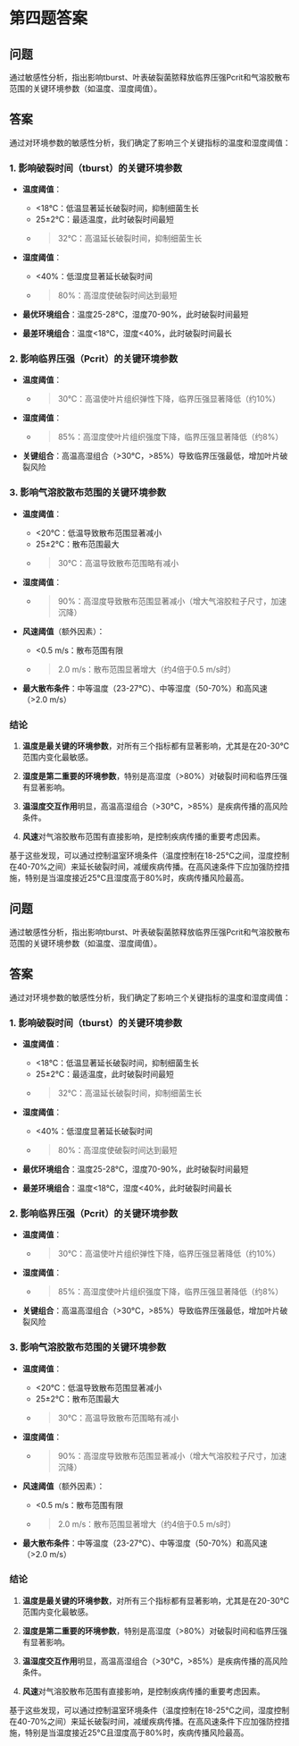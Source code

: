 # 第四题答案

## 问题

通过敏感性分析，指出影响tburst、叶表破裂菌脓释放临界压强Pcrit和气溶胶散布范围的关键环境参数（如温度、湿度阈值）。

## 答案

通过对环境参数的敏感性分析，我们确定了影响三个关键指标的温度和湿度阈值：

### 1. 影响破裂时间（tburst）的关键环境参数

- **温度阈值**：
  - <18°C：低温显著延长破裂时间，抑制细菌生长
  - 25±2°C：最适温度，此时破裂时间最短
  - >32°C：高温延长破裂时间，抑制细菌生长

- **湿度阈值**：
  - <40%：低湿度显著延长破裂时间
  - >80%：高湿度使破裂时间达到最短

- **最优环境组合**：温度25-28°C，湿度70-90%，此时破裂时间最短
- **最差环境组合**：温度<18°C，湿度<40%，此时破裂时间最长

### 2. 影响临界压强（Pcrit）的关键环境参数

- **温度阈值**：
  - >30°C：高温使叶片组织弹性下降，临界压强显著降低（约10%）

- **湿度阈值**：
  - >85%：高湿度使叶片组织强度下降，临界压强显著降低（约8%）

- **关键组合**：高温高湿组合（>30°C，>85%）导致临界压强最低，增加叶片破裂风险

### 3. 影响气溶胶散布范围的关键环境参数

- **温度阈值**：
  - <20°C：低温导致散布范围显著减小
  - 25±2°C：散布范围最大
  - >30°C：高温导致散布范围略有减小

- **湿度阈值**：
  - >90%：高湿度导致散布范围显著减小（增大气溶胶粒子尺寸，加速沉降）

- **风速阈值**（额外因素）：
  - <0.5 m/s：散布范围有限
  - >2.0 m/s：散布范围显著增大（约4倍于0.5 m/s时）

- **最大散布条件**：中等温度（23-27°C）、中等湿度（50-70%）和高风速（>2.0 m/s）

### 结论

1. **温度是最关键的环境参数**，对所有三个指标都有显著影响，尤其是在20-30°C范围内变化最敏感。

2. **湿度是第二重要的环境参数**，特别是高湿度（>80%）对破裂时间和临界压强有显著影响。

3. **温湿度交互作用**明显，高温高湿组合（>30°C，>85%）是疾病传播的高风险条件。

4. **风速**对气溶胶散布范围有直接影响，是控制疾病传播的重要考虑因素。

基于这些发现，可以通过控制温室环境条件（温度控制在18-25°C之间，湿度控制在40-70%之间）来延长破裂时间，减缓疾病传播。在高风速条件下应加强防控措施，特别是当温度接近25°C且湿度高于80%时，疾病传播风险最高。 

## 问题

通过敏感性分析，指出影响tburst、叶表破裂菌脓释放临界压强Pcrit和气溶胶散布范围的关键环境参数（如温度、湿度阈值）。

## 答案

通过对环境参数的敏感性分析，我们确定了影响三个关键指标的温度和湿度阈值：

### 1. 影响破裂时间（tburst）的关键环境参数

- **温度阈值**：
  - <18°C：低温显著延长破裂时间，抑制细菌生长
  - 25±2°C：最适温度，此时破裂时间最短
  - >32°C：高温延长破裂时间，抑制细菌生长

- **湿度阈值**：
  - <40%：低湿度显著延长破裂时间
  - >80%：高湿度使破裂时间达到最短

- **最优环境组合**：温度25-28°C，湿度70-90%，此时破裂时间最短
- **最差环境组合**：温度<18°C，湿度<40%，此时破裂时间最长

### 2. 影响临界压强（Pcrit）的关键环境参数

- **温度阈值**：
  - >30°C：高温使叶片组织弹性下降，临界压强显著降低（约10%）

- **湿度阈值**：
  - >85%：高湿度使叶片组织强度下降，临界压强显著降低（约8%）

- **关键组合**：高温高湿组合（>30°C，>85%）导致临界压强最低，增加叶片破裂风险

### 3. 影响气溶胶散布范围的关键环境参数

- **温度阈值**：
  - <20°C：低温导致散布范围显著减小
  - 25±2°C：散布范围最大
  - >30°C：高温导致散布范围略有减小

- **湿度阈值**：
  - >90%：高湿度导致散布范围显著减小（增大气溶胶粒子尺寸，加速沉降）

- **风速阈值**（额外因素）：
  - <0.5 m/s：散布范围有限
  - >2.0 m/s：散布范围显著增大（约4倍于0.5 m/s时）

- **最大散布条件**：中等温度（23-27°C）、中等湿度（50-70%）和高风速（>2.0 m/s）

### 结论

1. **温度是最关键的环境参数**，对所有三个指标都有显著影响，尤其是在20-30°C范围内变化最敏感。

2. **湿度是第二重要的环境参数**，特别是高湿度（>80%）对破裂时间和临界压强有显著影响。

3. **温湿度交互作用**明显，高温高湿组合（>30°C，>85%）是疾病传播的高风险条件。

4. **风速**对气溶胶散布范围有直接影响，是控制疾病传播的重要考虑因素。

基于这些发现，可以通过控制温室环境条件（温度控制在18-25°C之间，湿度控制在40-70%之间）来延长破裂时间，减缓疾病传播。在高风速条件下应加强防控措施，特别是当温度接近25°C且湿度高于80%时，疾病传播风险最高。 
 